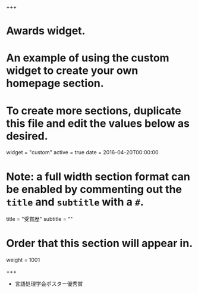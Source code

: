 +++
# Awards widget.
# An example of using the custom widget to create your own homepage section.
# To create more sections, duplicate this file and edit the values below as desired.
widget = "custom"
active = true
date = 2016-04-20T00:00:00

# Note: a full width section format can be enabled by commenting out the `title` and `subtitle` with a `#`.
title = "受賞歴"
subtitle = ""

# Order that this section will appear in.
weight = 1001

+++

- 言語処理学会ポスター優秀賞
